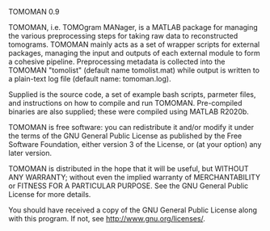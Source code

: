 TOMOMAN 0.9

TOMOMAN, i.e. TOMOgram MANager, is a MATLAB package for managing 
the various preprocessing steps for taking raw data to reconstructed 
tomograms. TOMOMAN mainly acts as a set of wrapper scripts for 
external packages, managing the input and outputs of each external 
module to form a cohesive pipeline. Preprocessing metadata is 
collected into the TOMOMAN "tomolist" (default name tomolist.mat) 
while output is written to a plain-text log file 
(default name: tomoman.log).


Supplied is the source code, a set of example bash scripts, parmeter 
files, and instructions on how to compile and run TOMOMAN. Pre-compiled 
binaries are also supplied; these were compiled using MATLAB R2020b. 


TOMOMAN is free software: you can redistribute it and/or modify it 
under the terms of the GNU General Public License as published by 
the Free Software Foundation, either version 3 of the License, or 
(at your option) any later version.



TOMOMAN is distributed in the hope that it will be useful, but 
WITHOUT ANY WARRANTY; without even the implied warranty of 
MERCHANTABILITY or FITNESS FOR A PARTICULAR PURPOSE. See the GNU 
General Public License for more details.

You should have received a copy of the GNU General Public License 
along with this program. If not, see http://www.gnu.org/licenses/.

